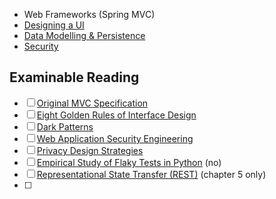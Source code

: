 - Web Frameworks (Spring MVC)
- [Designing a UI](Designing%20a%20UI.md)
- [Data Modelling & Persistence](Data%20Modelling%20&%20Persistence.md)
- [Security](Security.md)

## Examinable Reading
- [ ] [Original MVC Specification](https://online.manchester.ac.uk/bbcswebdav/pid-13877036-dt-content-rid-132935762_1/xid-132935762_1)
- [ ] [Eight Golden Rules of Interface Design](https://www.cs.umd.edu/users/ben/goldenrules.html)
- [ ] [Dark Patterns](https://online.manchester.ac.uk/bbcswebdav/pid-13877040-dt-content-rid-132935757_1/xid-132935757_1)
- [ ] [Web Application Security Engineering](https://online.manchester.ac.uk/bbcswebdav/pid-13877049-dt-content-rid-132935748_1/xid-132935748_1)
- [ ] [Privacy Design Strategies](https://www.cs.ru.nl/~jhh/publications/pds-booklet.pdf)
- [ ] [Empirical Study of Flaky Tests in Python](https://online.manchester.ac.uk/bbcswebdav/pid-13877056-dt-content-rid-132935777_1/xid-132935777_1) (no)
- [ ] [Representational State Transfer (REST)](https://online.manchester.ac.uk/bbcswebdav/pid-13877068-dt-content-rid-132935740_1/xid-132935740_1) (chapter 5 only)
- [ ] 